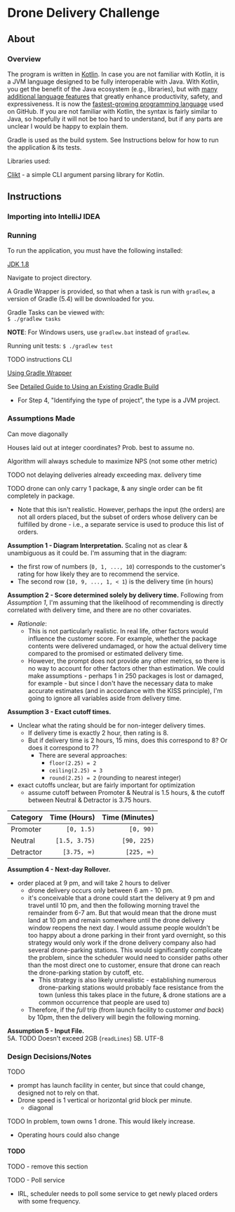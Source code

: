 Drone Delivery Challenge
========================

## About ##

### Overview ###
The program is written in [Kotlin](https://kotlinlang.org). In case you are not familiar with Kotlin, it is a JVM language designed to be fully interoperable with Java. With Kotlin, you get the benefit of the Java ecosystem (e.g., libraries), but with [many additional language features](https://medium.com/@magnus.chatt/why-you-should-totally-switch-to-kotlin-c7bbde9e10d5) that greatly enhance productivity, safety, and expressiveness. It is now the [fastest-growing programming language](https://octoverse.github.com/projects#languages) used on GitHub. If you are not familiar with Kotlin, the syntax is fairly similar to Java, so hopefully it will not be too hard to understand, but if any parts are unclear I would be happy to explain them.

Gradle is used as the build system. See Instructions below for how to run the application & its tests.

Libraries used:

[Clikt](https://ajalt.github.io/clikt/) - a simple CLI argument parsing library for Kotlin.

## Instructions ##
### Importing into IntelliJ IDEA ###

### Running ###
To run the application, you must have the following installed:

[JDK 1.8](https://www.oracle.com/technetwork/java/javaee/downloads/jdk8-downloads-2133151.html)

Navigate to project directory.

A Gradle Wrapper is provided, so that when a task is run with `gradlew`, a version of Gradle (5.4) will be downloaded for you.

Gradle Tasks can be viewed with:  
`$ ./gradlew tasks`

**NOTE**: For Windows users, use `gradlew.bat` instead of `gradlew`.

Running unit tests:
`$ ./gradlew test`


TODO instructions CLI

[Using Gradle Wrapper](https://docs.gradle.org/current/userguide/gradle_wrapper.html#sec:using_wrapper)

See [Detailed Guide to Using an Existing Gradle Build](https://guides.gradle.org/using-an-existing-gradle-build/)

* For Step 4, "Identifying the type of project", the type is a JVM project.

### Assumptions Made ###
Can move diagonally

Houses laid out at integer coordinates? Prob. best to assume no.

Algorithm will always schedule to maximize NPS (not some other metric)

TODO not delaying deliveries already exceeding max. delivery time

TODO drone can only carry 1 package, & any single order can be fit completely in package.
* Note that this isn't realistic. However, perhaps the input (the orders) are not all orders placed, but the subset of orders whose delivery can be fulfilled by drone - i.e., a separate service is used to produce this list of orders. 

**Assumption 1 - Diagram Interpretation.**
Scaling not as clear & unambiguous as it could be. I'm assuming that in the
diagram:
* the first row of numbers (`0, 1, ..., 10`) corresponds to the customer's
rating for how likely they are to recommend the service.
* The second row (`10, 9, ..., 1, < 1`) is the delivery time (in hours)

**Assumption 2 - Score determined solely by delivery time.**
Following from _Assumption 1_, I'm assuming that the likelihood of recommending is directly correlated with delivery time, and there are no other covariates.

* _Rationale_:
    * This is not particularly realistic. In real life, other factors would influence the customer score. For example, whether the package contents were delivered undamaged, or how the actual delivery time compared to the promised or estimated delivery time.
    * However, the prompt does not provide any other metrics, so there is no way to account for other factors other than estimation. We could make assumptions - perhaps 1 in 250 packages is lost or damaged, for example - but since I don't have the necessary data to make accurate estimates (and in accordance with the KISS principle), I'm going to ignore all variables aside from delivery time.

**Assumption 3 - Exact cutoff times.**
* Unclear what the rating should be for non-integer delivery times.
    * If delivery time is exactly 2 hour, then rating is 8.
    * But if delivery time is 2 hours, 15 mins, does this correspond to 8? Or does it correspond to 7?
        * There are several approaches:
            * `floor(2.25) = 2`
            * `ceiling(2.25) = 3`
            * `round(2.25) = 2` (rounding to nearest integer)
* exact cutoffs unclear, but are fairly important for optimization
    * assume cutoff between Promoter & Neutral is 1.5 hours, & the cutoff between
    Neutral & Detractor is 3.75 hours.

| Category  |  Time (Hours) | Time (Minutes) | 
|:--------- | -------------:| --------------:|
| Promoter  |    `[0, 1.5)` |      `[0, 90)` |
| Neutral   | `[1.5, 3.75)` |    `[90, 225)` |
| Detractor |   `[3.75, ∞)` |     `[225, ∞)` |


**Assumption 4 - Next-day Rollover.** 
* order placed at 9 pm, and will take 2 hours to deliver
    * drone delivery occurs only between 6 am - 10 pm.
    * it's conceivable that a drone could start the delivery at 9 pm and travel until 10 pm, and then the following morning travel the remainder from 6-7 am. But that would mean that the drone must land at 10 pm and remain somewhere until the drone delivery window reopens the next day. I would assume people wouldn't be too happy about a drone parking in their front yard overnight, so this strategy would only work if the drone delivery company also had several drone-parking stations. This would significantly complicate the problem, since the scheduler would need to consider paths other than the most direct one to customer, ensure that drone can reach the drone-parking station by cutoff, etc.
        * This strategy is also likely unrealistic - establishing numerous drone-parking stations would probably face resistance from the town (unless this takes place in the future, & drone stations are a common occurrence that people are used to)
    * Therefore, if the _full_ trip (from launch facility to customer _and back_) by 10pm, then the delivery will begin the following morning.

**Assumption 5 - Input File.**  
5A. TODO Doesn't exceed 2GB (`readLines`)
5B. UTF-8


### Design Decisions/Notes ###

TODO
* prompt has launch facility in center, but since that could change, designed not
to rely on that. 
* Drone speed is 1 vertical or horizontal grid block per minute.
    * diagonal

TODO In problem, town owns 1 drone. This would likely increase.
* Operating hours could also change

#### TODO ####
TODO - remove this section 

TODO - Poll service
* IRL, scheduler needs to poll some service to get newly placed orders with some frequency.

